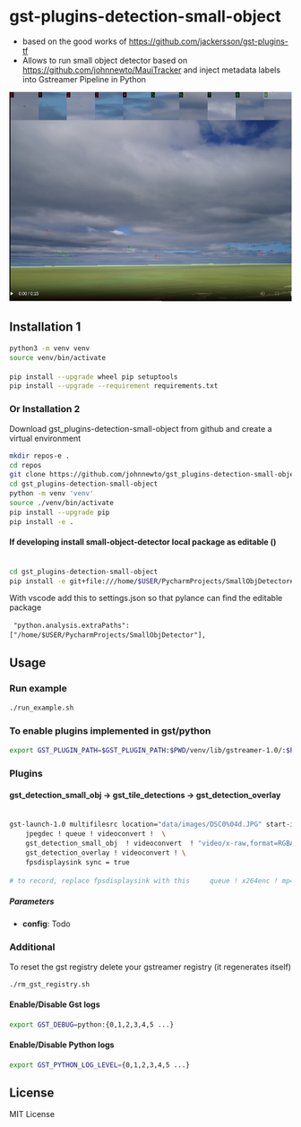 # gst-plugins-detection-small-object
- based on the good works of https://github.com/jackersson/gst-plugins-tf
- Allows to run small object detector based on https://github.com/johnnewto/MauiTracker and inject metadata labels into Gstreamer Pipeline in Python


[![This might not show in github](docs/mainview.png)](data/videos/ocean.mp4) 

## Installation 1

```bash
python3 -m venv venv
source venv/bin/activate

pip install --upgrade wheel pip setuptools
pip install --upgrade --requirement requirements.txt
```
### Or Installation 2

Download gst_plugins-detection-small-object from github and create a virtual environment

``` sh
mkdir repos-e .
cd repos
git clone https://github.com/johnnewto/gst_plugins-detection-small-object
cd gst_plugins-detection-small-object
python -m venv 'venv'
source ./venv/bin/activate
pip install --upgrade pip
pip install -e .
```

#### If developing install small-object-detector local package as editable ()
``` sh

cd gst_plugins-detection-small-object
pip install -e git+file:///home/$USER/PycharmProjects/SmallObjDetector#egg=small_object_detector

```
 With vscode add this to settings.json so that pylance can find the editable package

 ` "python.analysis.extraPaths": ["/home/$USER/PycharmProjects/SmallObjDetector"],`

## Usage

### Run example
```bash
./run_example.sh
```

### To enable plugins implemented in **gst/python**
```bash
export GST_PLUGIN_PATH=$GST_PLUGIN_PATH:$PWD/venv/lib/gstreamer-1.0/:$PWD/gst/
```

### Plugins
#### gst_detection_small_obj -> gst_tile_detections -> gst_detection_overlay

``` sh 

gst-launch-1.0 multifilesrc location="data/images/DSC0%04d.JPG" start-index=1013 num-buffers=100 caps="image/jpeg,framerate=5/1" ! \
    jpegdec ! queue ! videoconvert !  \
    gst_detection_small_obj  ! videoconvert  ! "video/x-raw,format=RGBA" ! gst_tile_detections !  videoconvert  ! "video/x-raw,format=RGBx" !  \
    gst_detection_overlay ! videoconvert ! \
    fpsdisplaysink sync = true

# to record, replace fpsdisplaysink with this     queue ! x264enc ! mp4mux ! filesink location=image.mp4

```

##### Parameters

 - **config**: Todo



### Additional
To reset the gst registry delete your gstreamer registry (it regenerates itself)
```bash
./rm_gst_registry.sh 
```

#### Enable/Disable Gst logs
```bash
export GST_DEBUG=python:{0,1,2,3,4,5 ...}
```

#### Enable/Disable Python logs
```bash
export GST_PYTHON_LOG_LEVEL={0,1,2,3,4,5 ...}
```
       
## License
MIT License
